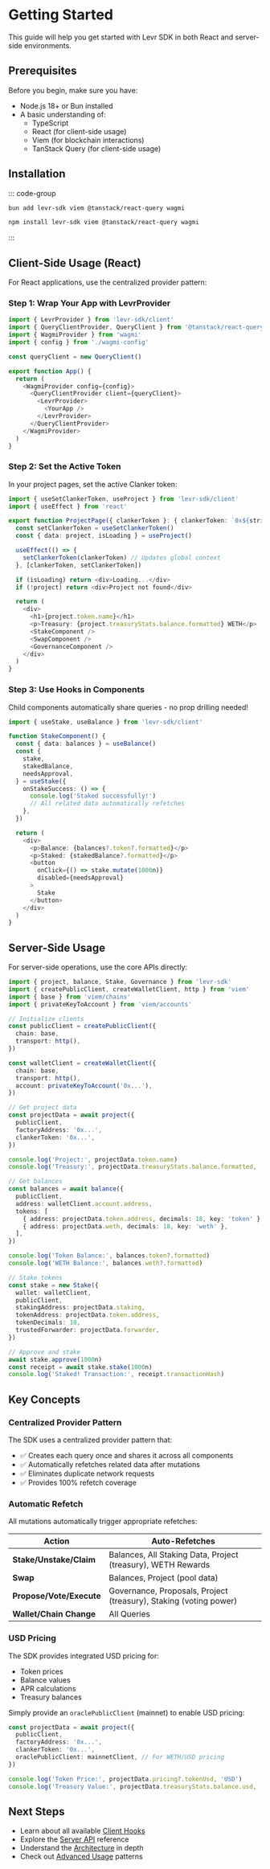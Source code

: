 # Getting Started

This guide will help you get started with Levr SDK in both React and server-side environments.

## Prerequisites

Before you begin, make sure you have:

- Node.js 18+ or Bun installed
- A basic understanding of:
  - TypeScript
  - React (for client-side usage)
  - Viem (for blockchain interactions)
  - TanStack Query (for client-side usage)

## Installation

::: code-group

```bash [bun]
bun add levr-sdk viem @tanstack/react-query wagmi
```

```bash [npm]
npm install levr-sdk viem @tanstack/react-query wagmi
```

:::

## Client-Side Usage (React)

For React applications, use the centralized provider pattern:

### Step 1: Wrap Your App with LevrProvider

```typescript
import { LevrProvider } from 'levr-sdk/client'
import { QueryClientProvider, QueryClient } from '@tanstack/react-query'
import { WagmiProvider } from 'wagmi'
import { config } from './wagmi-config'

const queryClient = new QueryClient()

export function App() {
  return (
    <WagmiProvider config={config}>
      <QueryClientProvider client={queryClient}>
        <LevrProvider>
          <YourApp />
        </LevrProvider>
      </QueryClientProvider>
    </WagmiProvider>
  )
}
```

### Step 2: Set the Active Token

In your project pages, set the active Clanker token:

```typescript
import { useSetClankerToken, useProject } from 'levr-sdk/client'
import { useEffect } from 'react'

export function ProjectPage({ clankerToken }: { clankerToken: `0x${string}` }) {
  const setClankerToken = useSetClankerToken()
  const { data: project, isLoading } = useProject()

  useEffect(() => {
    setClankerToken(clankerToken) // Updates global context
  }, [clankerToken, setClankerToken])

  if (isLoading) return <div>Loading...</div>
  if (!project) return <div>Project not found</div>

  return (
    <div>
      <h1>{project.token.name}</h1>
      <p>Treasury: {project.treasuryStats.balance.formatted} WETH</p>
      <StakeComponent />
      <SwapComponent />
      <GovernanceComponent />
    </div>
  )
}
```

### Step 3: Use Hooks in Components

Child components automatically share queries - no prop drilling needed!

```typescript
import { useStake, useBalance } from 'levr-sdk/client'

function StakeComponent() {
  const { data: balances } = useBalance()
  const {
    stake,
    stakedBalance,
    needsApproval,
  } = useStake({
    onStakeSuccess: () => {
      console.log('Staked successfully!')
      // All related data automatically refetches
    },
  })

  return (
    <div>
      <p>Balance: {balances?.token?.formatted}</p>
      <p>Staked: {stakedBalance?.formatted}</p>
      <button
        onClick={() => stake.mutate(1000n)}
        disabled={needsApproval}
      >
        Stake
      </button>
    </div>
  )
}
```

## Server-Side Usage

For server-side operations, use the core APIs directly:

```typescript
import { project, balance, Stake, Governance } from 'levr-sdk'
import { createPublicClient, createWalletClient, http } from 'viem'
import { base } from 'viem/chains'
import { privateKeyToAccount } from 'viem/accounts'

// Initialize clients
const publicClient = createPublicClient({
  chain: base,
  transport: http(),
})

const walletClient = createWalletClient({
  chain: base,
  transport: http(),
  account: privateKeyToAccount('0x...'),
})

// Get project data
const projectData = await project({
  publicClient,
  factoryAddress: '0x...',
  clankerToken: '0x...',
})

console.log('Project:', projectData.token.name)
console.log('Treasury:', projectData.treasuryStats.balance.formatted, 'WETH')

// Get balances
const balances = await balance({
  publicClient,
  address: walletClient.account.address,
  tokens: [
    { address: projectData.token.address, decimals: 18, key: 'token' },
    { address: projectData.weth, decimals: 18, key: 'weth' },
  ],
})

console.log('Token Balance:', balances.token?.formatted)
console.log('WETH Balance:', balances.weth?.formatted)

// Stake tokens
const stake = new Stake({
  wallet: walletClient,
  publicClient,
  stakingAddress: projectData.staking,
  tokenAddress: projectData.token.address,
  tokenDecimals: 18,
  trustedForwarder: projectData.forwarder,
})

// Approve and stake
await stake.approve(1000n)
const receipt = await stake.stake(1000n)
console.log('Staked! Transaction:', receipt.transactionHash)
```

## Key Concepts

### Centralized Provider Pattern

The SDK uses a centralized provider pattern that:

- ✅ Creates each query once and shares it across all components
- ✅ Automatically refetches related data after mutations
- ✅ Eliminates duplicate network requests
- ✅ Provides 100% refetch coverage

### Automatic Refetch

All mutations automatically trigger appropriate refetches:

| Action                   | Auto-Refetches                                                    |
| ------------------------ | ----------------------------------------------------------------- |
| **Stake/Unstake/Claim**  | Balances, All Staking Data, Project (treasury), WETH Rewards      |
| **Swap**                 | Balances, Project (pool data)                                     |
| **Propose/Vote/Execute** | Governance, Proposals, Project (treasury), Staking (voting power) |
| **Wallet/Chain Change**  | All Queries                                                       |

### USD Pricing

The SDK provides integrated USD pricing for:

- Token prices
- Balance values
- APR calculations
- Treasury balances

Simply provide an `oraclePublicClient` (mainnet) to enable USD pricing:

```typescript
const projectData = await project({
  publicClient,
  factoryAddress: '0x...',
  clankerToken: '0x...',
  oraclePublicClient: mainnetClient, // For WETH/USD pricing
})

console.log('Token Price:', projectData.pricing?.tokenUsd, 'USD')
console.log('Treasury Value:', projectData.treasuryStats.balance.usd, 'USD')
```

## Next Steps

- Learn about all available [Client Hooks](./client-hooks.md)
- Explore the [Server API](./server-api.md) reference
- Understand the [Architecture](./architecture.md) in depth
- Check out [Advanced Usage](./advanced-usage.md) patterns
